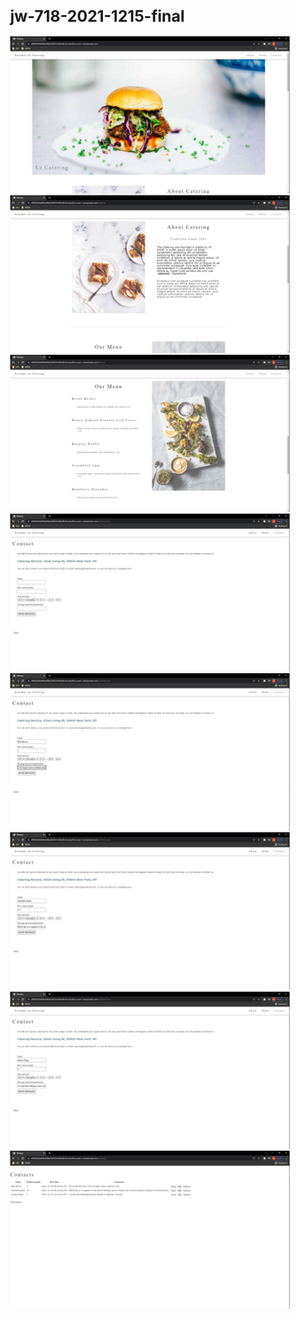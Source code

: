 # jw-718-2021-1215-final

![](web_app/images/welcomehome.png)
![](web_app/images/welcomeabout.png)
![](web_app/images/welcomemenu.png)
![](web_app/images/contactform.png)
![](web_app/images/contactsampleone.png)
![](web_app/images/contactsampletwo.png)
![](web_app/images/contactsameplthree.png)
![](web_app/images/contacts.png)
